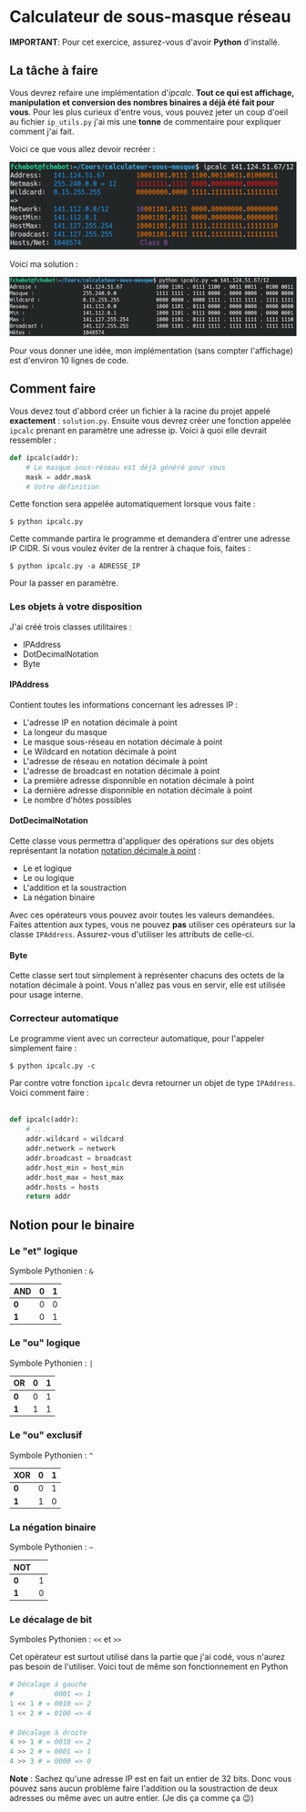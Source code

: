 # Calculateur de sous-masque réseau
**IMPORTANT**: Pour cet exercice, assurez-vous d'avoir **Python** d'installé.

## La tâche à faire
Vous devrez refaire une implémentation d'*ipcalc*. **Tout ce qui est affichage, manipulation et conversion des nombres binaires a déjà été fait pour vous**. Pour les plus curieux d'entre vous, vous pouvez jeter un coup d'oeil au fichier `ip_utils.py` j'ai mis une **tonne** de commentaire pour expliquer comment j'ai fait.

Voici ce que vous allez devoir recréer :

![ipcalc](https://github.com/CegepGranby/calculateur-sous-masque/blob/master/enonce/screenshot.png?raw=true)

Voici ma solution :

![ipcalc version Python](https://github.com/CegepGranby/calculateur-sous-masque/blob/master/enonce/solution.png?raw=true)

Pour vous donner une idée, mon implémentation (sans compter l'affichage) est d'environ 10 lignes de code.

## Comment faire
Vous devez tout d'abbord créer un fichier à la racine du projet appelé **exactement** : `solution.py`. Ensuite vous devrez créer une fonction appelée `ipcalc` prenant en paramètre une adresse ip. Voici à quoi elle devrait ressembler :

```python
def ipcalc(addr):
	# Le masque sous-réseau est déjà généré pour vous
	mask = addr.mask
	# Votre définition
```
Cette fonction sera appelée automatiquement lorsque vous faite :
```
$ python ipcalc.py
```
Cette commande partira le programme et demandera d'entrer une adresse IP CIDR. Si vous voulez éviter de la rentrer à chaque fois, faites :
```
$ python ipcalc.py -a ADRESSE_IP
```
Pour la passer en paramètre.

### Les objets à votre disposition
J'ai créé trois classes utilitaires :
* IPAddress
* DotDecimalNotation
* Byte

#### IPAddress
Contient toutes les informations concernant les adresses IP :
* L'adresse IP en notation décimale à point
* La longeur du masque
* Le masque sous-réseau en notation décimale à point
* Le Wildcard en notation décimale à point
* L'adresse de réseau en notation décimale à point
* L'adresse de broadcast en notation décimale à point
* La première adresse disponnible en notation décimale à point
* La dernière adresse disponnible en notation décimale à point
* Le nombre d'hôtes possibles

#### DotDecimalNotation
Cette classe vous permettra d'appliquer des opérations sur des objets représentant la notation [notation décimale à point](https://fr.wikipedia.org/wiki/Notation_d%C3%A9cimale_%C3%A0_point) :
* Le et logique
* Le ou logique
* L'addition et la soustraction
* La négation binaire

Avec ces opérateurs vous pouvez avoir toutes les valeurs demandées. Faites attention aux types, vous ne pouvez **pas** utiliser ces opérateurs sur la classe `IPAddress`. Assurez-vous d'utiliser les attributs de celle-ci.

#### Byte
Cette classe sert tout simplement à représenter chacuns des octets de la notation décimale à point. Vous n'allez pas vous en servir, elle est utilisée pour usage interne.

### Correcteur automatique
Le programme vient avec un correcteur automatique, pour l'appeler simplement faire :
```
$ python ipcalc.py -c
```

Par contre votre fonction `ipcalc` devra retourner un objet de type `IPAddress`. Voici comment faire :

```python

def ipcalc(addr):
	# ...
	addr.wildcard = wildcard
	addr.network = network
	addr.broadcast = broadcast
	addr.host_min = host_min
	addr.host_max = host_max
	addr.hosts = hosts
	return addr
```

## Notion pour le binaire
### Le "et" logique
Symbole Pythonien : `&`

| AND    | 0 | 1 |
|--------|---|---|
| **0**  | 0 | 0 |
| **1**  | 0 | 1 |


### Le "ou" logique
Symbole Pythonien : `|`

| OR     | 0 | 1 |
|--------|---|---|
| **0**  | 0 | 1 |
| **1**  | 1 | 1 |

### Le "ou" exclusif
Symbole Pythonien : `^`

| XOR    | 0 | 1 |
|--------|---|---|
| **0**  | 0 | 1 |
| **1**  | 1 | 0 |


### La négation binaire
Symbole Pythonien : `~`

| NOT    |   |
|--------|---|
| **0**  | 1 |
| **1**  | 0 |

### Le décalage de bit
Symboles Pythonien : `<<` et `>>`

Cet opérateur est surtout utilisé dans la partie que j'ai codé, vous n'aurez pas besoin de l'utiliser. Voici tout de même son fonctionnement en Python
```python
# Décalage à gauche
#          0001 => 1
1 << 1 # = 0010 => 2
1 << 2 # = 0100 => 4

# Décalage à droite
4 >> 1 # = 0010 => 2
4 >> 2 # = 0001 => 1
4 >> 3 # = 0000 => 0
```

**Note** : Sachez qu'une adresse IP est en fait un entier de 32 bits. Donc vous pouvez sans aucun problème faire l'addition ou la soustraction de deux adresses ou même avec un autre entier. (Je dis ça comme ça :wink:)